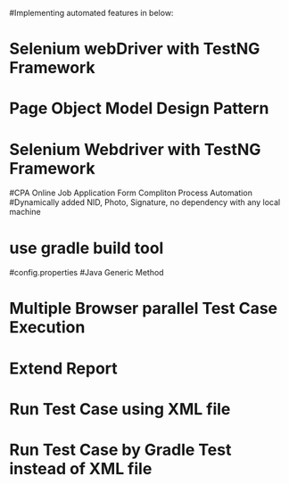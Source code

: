 #Implementing automated features in below:
# Selenium webDriver with TestNG Framework
# Page Object Model Design Pattern
# Selenium Webdriver with TestNG Framework
#CPA Online Job Application Form Compliton Process Automation
#Dynamically added NID, Photo, Signature, no dependency with any local machine
# use gradle build tool
#config.properties
#Java Generic Method
# Multiple Browser parallel Test Case Execution
# Extend Report
# Run Test Case using XML file
# Run Test Case by Gradle Test instead of XML file
